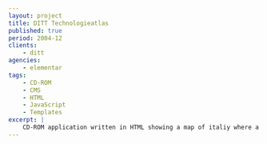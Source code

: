 ```yaml
---
layout: project
title: DITT Technologieatlas
published: true
period: 2004-12
clients:
    - ditt
agencies:
    - elementar
tags:
    - CD-ROM
    - CMS
    - HTML
    - JavaScript
    - Templates
excerpt: |
    CD-ROM application written in HTML showing a map of italiy where a list of research locations are listed on their geografical position. Web-Driven content-management-system for creating and uploading the contents as well as WYSIWYG features.
---
```

